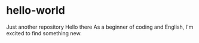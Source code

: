 # hello-world
Just another repository
Hello there
As a beginner of coding and English, I'm excited to find something new.
